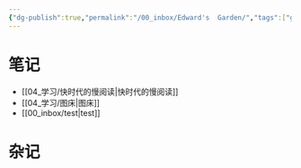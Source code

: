 ```yaml
---
{"dg-publish":true,"permalink":"/00_inbox/Edward's  Garden/","tags":["gardenEntry"]}
---
```



# 笔记

- [[04_学习/快时代的慢阅读\|快时代的慢阅读]]
- [[04_学习/图床\|图床]]
- [[00_inbox/test\|test]]

# 杂记

